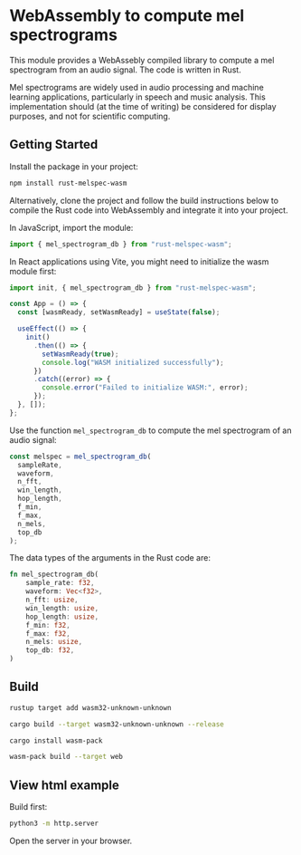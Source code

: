 # WebAssembly to compute mel spectrograms

This module provides a WebAssebly compiled library to compute a mel spectrogram from an audio signal. The code is written in Rust.

Mel spectrograms are widely used in audio processing and machine learning applications, particularly in speech and music analysis.
This implementation should (at the time of writing) be considered for display purposes, and not for scientific computing.

## Getting Started

Install the package in your project:

```sh
npm install rust-melspec-wasm
```

Alternatively, clone the project and follow the build instructions below to compile the Rust code into WebAssembly and integrate it into your project.

In JavaScript, import the module:

```js
import { mel_spectrogram_db } from "rust-melspec-wasm";
```

In React applications using Vite, you might need to initialize the wasm module first:

```jsx
import init, { mel_spectrogram_db } from "rust-melspec-wasm";

const App = () => {
  const [wasmReady, setWasmReady] = useState(false);

  useEffect(() => {
    init()
      .then(() => {
        setWasmReady(true);
        console.log("WASM initialized successfully");
      })
      .catch((error) => {
        console.error("Failed to initialize WASM:", error);
      });
  }, []);
};
```

Use the function `mel_spectrogram_db` to compute the mel spectrogram of an audio signal:

```js
const melspec = mel_spectrogram_db(
  sampleRate,
  waveform,
  n_fft,
  win_length,
  hop_length,
  f_min,
  f_max,
  n_mels,
  top_db
);
```

The data types of the arguments in the Rust code are:

```rust
fn mel_spectrogram_db(
    sample_rate: f32,
    waveform: Vec<f32>,
    n_fft: usize,
    win_length: usize,
    hop_length: usize,
    f_min: f32,
    f_max: f32,
    n_mels: usize,
    top_db: f32,
)
```

## Build

```sh
rustup target add wasm32-unknown-unknown
```

```sh
cargo build --target wasm32-unknown-unknown --release
```

```sh
cargo install wasm-pack
```

```sh
wasm-pack build --target web
```

## View html example

Build first:

```sh
python3 -m http.server
```

Open the server in your browser.

